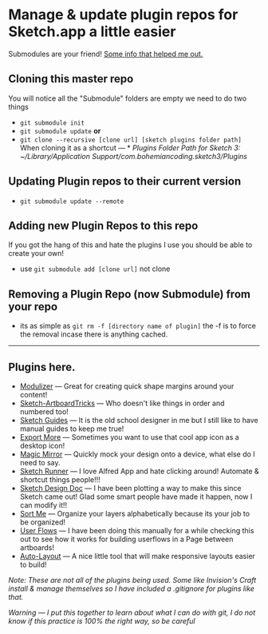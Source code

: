 # Manage & update plugin repos for Sketch.app a little easier
Submodules are your friend! [Some info that helped me out.](https://git-scm.com/book/en/v2/Git-Tools-Submodules)

## Cloning this master repo
You will notice all the "Submodule" folders are empty we need to do two things
- ``git submodule init``
- ``git submodule update``
**or**
- ``git clone --recursive [clone url] [sketch plugins folder path]`` When cloning it as a shortcut — * *Plugins Folder Path for Sketch 3: ~/Library/Application Support/com.bohemiancoding.sketch3/Plugins*

## Updating Plugin repos to their current version
- ``git submodule update --remote``

## Adding new Plugin Repos to this repo
If you got the hang of this and hate the plugins I use you should be able to create your own!
- use ``git submodule add [clone url]`` not clone

## Removing a Plugin Repo (now Submodule) from your repo
- its as simple as ``git rm -f [directory name of plugin]`` the -f is to force the removal incase there is anything cached.

---

## Plugins here.
- [Modulizer](https://github.com/Falkeyn/Modulizer) — Great for creating quick shape margins around your content!
- [Sketch-ArtboardTricks](https://github.com/romannurik/Sketch-ArtboardTricks) — Who doesn't like things in order and numbered too!
- [Sketch Guides](https://github.com/luvmex/Sketch-Guides) — It is the old school designer in me but I still like to have manual guides to keep me true!
- [Export More](https://github.com/nathco/Export-More) — Sometimes you want to use that cool app icon as a desktop icon!
- [Magic Mirror](https://github.com/MagicSketch/MagicMirror) — Quickly mock your design onto a device, what else do I need to say.
- [Sketch Runner](http://sketchrunner.com/) — I love Alfred App and hate clicking around! Automate & shortcut things people!!!
- [Sketch Design Doc](https://github.com/mamuso/sketch-designdoc) — I have been plotting a way to make this since Sketch came out! Glad some smart people have made it happen, now I can modify it!!
- [Sort Me](https://github.com/romashamin/sort-me-sketch) — Organize your layers alphabetically because its your job to be organized!
- [User Flows](https://github.com/abynim/UserFlows/) — I have been doing this manually for a while checking this out to see how it works for building userflows in a Page between artboards!
- [Auto-Layout](https://github.com/AnimaApp/Auto-Layout) — A nice little tool that will make responsive layouts easier to build!


*Note: These are not all of the plugins being used. Some like Invision's Craft install & manage themselves so I have included a .gitignore for plugins like that.*

*Warning — I put this together to learn about what I can do with git, I do not know if this practice is 100% the right way, so be careful*
